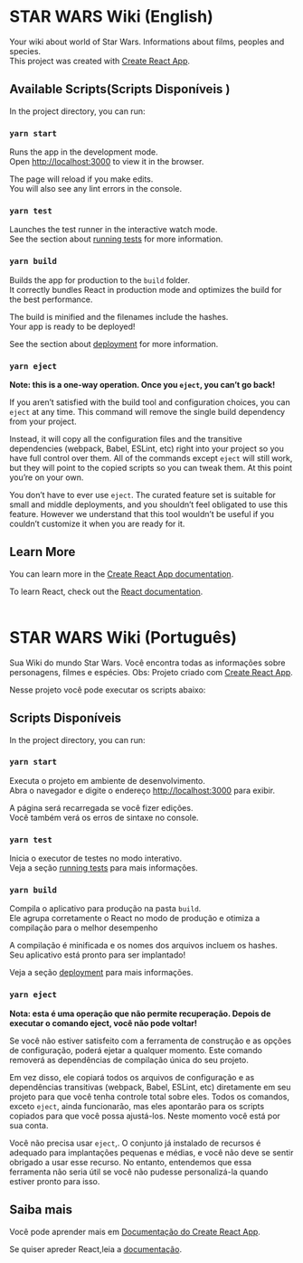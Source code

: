 # STAR WARS Wiki (English)
Your wiki about world of Star Wars. Informations about films, peoples and species. <br>
This project was created with [Create React App](https://github.com/facebook/create-react-app).

## Available Scripts(Scripts Disponíveis )
In the project directory, you can run:
### `yarn start`
Runs the app in the development mode.\
Open [http://localhost:3000](http://localhost:3000) to view it in the browser.
<br>

The page will reload if you make edits.\
You will also see any lint errors in the console.

### `yarn test`

Launches the test runner in the interactive watch mode.\
See the section about [running tests](https://facebook.github.io/create-react-app/docs/running-tests) for more information.

### `yarn build`

Builds the app for production to the `build` folder.\
It correctly bundles React in production mode and optimizes the build for the best performance.

The build is minified and the filenames include the hashes.\
Your app is ready to be deployed!

See the section about [deployment](https://facebook.github.io/create-react-app/docs/deployment) for more information.

### `yarn eject`

**Note: this is a one-way operation. Once you `eject`, you can’t go back!**

If you aren’t satisfied with the build tool and configuration choices, you can `eject` at any time. This command will remove the single build dependency from your project.

Instead, it will copy all the configuration files and the transitive dependencies (webpack, Babel, ESLint, etc) right into your project so you have full control over them. All of the commands except `eject` will still work, but they will point to the copied scripts so you can tweak them. At this point you’re on your own.

You don’t have to ever use `eject`. The curated feature set is suitable for small and middle deployments, and you shouldn’t feel obligated to use this feature. However we understand that this tool wouldn’t be useful if you couldn’t customize it when you are ready for it.

## Learn More

You can learn more in the [Create React App documentation](https://facebook.github.io/create-react-app/docs/getting-started).

To learn React, check out the [React documentation](https://reactjs.org/).
<br>
<br>
# STAR WARS Wiki (Português)
Sua Wiki do mundo Star Wars. Você encontra todas as informações sobre personagens, filmes e espécies. 
Obs: Projeto criado com [Create React App](https://github.com/facebook/create-react-app).

Nesse projeto você pode executar os scripts abaixo:
## Scripts Disponíveis 
In the project directory, you can run:
### `yarn start`

Executa o projeto em ambiente de desenvolvimento.<br>
Abra o navegador e digite o endereço [http://localhost:3000](http://localhost:3000) para exibir.<br>


A página será recarregada se você fizer edições. \
Você também verá os erros de sintaxe no console.
### `yarn test`

Inicia o executor de testes no modo  interativo. \
Veja a seção [running tests](https://facebook.github.io/create-react-app/docs/running-tests) para mais informações.

### `yarn build`


Compila o aplicativo para produção na pasta `build`. \
Ele agrupa corretamente o React no modo de produção e otimiza a compilação para o melhor desempenho

A compilação é minificada e os nomes dos arquivos incluem os hashes. \
Seu aplicativo está pronto para ser implantado!

Veja a seção  [deployment](https://facebook.github.io/create-react-app/docs/deployment) para mais informações.

### `yarn eject`

**Nota: esta é uma operação que não permite recuperação. Depois de executar o comando eject, você não pode voltar!**

Se você não estiver satisfeito com a ferramenta de construção e as opções de configuração, poderá ejetar a qualquer momento. Este comando removerá as dependências de compilação única do seu projeto.

Em vez disso, ele copiará todos os arquivos de configuração e as dependências transitivas (webpack, Babel, ESLint, etc) diretamente em seu projeto para que você tenha controle total sobre eles. Todos os comandos, exceto `eject`, ainda funcionarão, mas eles apontarão para os scripts copiados para que você possa ajustá-los. Neste momento você está por sua conta.

Você não precisa usar `eject`,. O conjunto já instalado de recursos  é adequado para implantações pequenas e médias, e você não deve se sentir obrigado a usar esse recurso. No entanto, entendemos que essa ferramenta não seria útil se você não pudesse personalizá-la quando estiver pronto para isso.

## Saiba mais

Você pode aprender mais em [Documentação do Create React App](https://facebook.github.io/create-react-app/docs/getting-started).

Se quiser apreder React,leia a  [documentação](https://reactjs.org/).